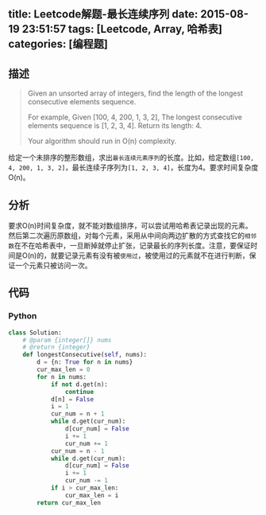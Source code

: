 title: Leetcode解题-最长连续序列
date: 2015-08-19 23:51:57
tags: [Leetcode, Array, 哈希表]
categories: [编程题]
---

## 描述

> Given an unsorted array of integers, find the length of the longest consecutive elements sequence.
>
> For example,
> Given [100, 4, 200, 1, 3, 2],
> The longest consecutive elements sequence is [1, 2, 3, 4]. Return its length: 4.
>
> Your algorithm should run in O(n) complexity.

给定一个未排序的整形数组，求出`最长连续元素序列`的长度。比如，给定数组`[100, 4, 200, 1, 3, 2]`，最长连续子序列为`[1, 2, 3, 4]`，长度为4。要求时间复杂度O(n)。

## 分析
要求O(n)时间复杂度，就不能对数组排序，可以尝试用哈希表记录出现的元素。然后第二次遍历原数组，对每个元素，采用从中间向两边扩散的方式查找它的`相邻数`在不在哈希表中，一旦断掉就停止扩张，记录最长的序列长度。注意，要保证时间是O(n)的，就要记录元素有没有被`使用过`，被使用过的元素就不在进行判断，保证一个元素只被访问一次。

## 代码

### Python
```python
class Solution:
    # @param {integer[]} nums
    # @return {integer}
    def longestConsecutive(self, nums):
        d = {n: True for n in nums}
        cur_max_len = 0
        for n in nums:
            if not d.get(n):
                continue
            d[n] = False
            i = 1
            cur_num = n + 1
            while d.get(cur_num):
                d[cur_num] = False
                i += 1
                cur_num += 1
            cur_num = n - 1
            while d.get(cur_num):
                d[cur_num] = False
                i += 1
                cur_num -= 1
            if i > cur_max_len:
                cur_max_len = i
        return cur_max_len
```

